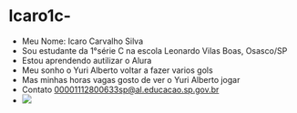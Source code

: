 # Icaro1c-

- Meu Nome: Icaro Carvalho Silva
- Sou estudante da 1°série C
na escola Leonardo Vilas Boas, Osasco/SP
- Estou aprendendo  autilizar o Alura
- Meu sonho o Yuri Alberto voltar a fazer varios gols
- Mas minhas horas vagas gosto de ver o Yuri Alberto jogar
- Contato 00001112800633sp@al.educacao.sp.gov.br
- ![](https://media1.tenor.com/m/27JIDl7YOXMAAAAd/gol-gol-corinthians.gif)
